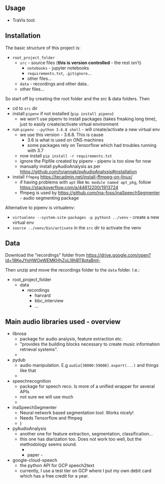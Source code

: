 ## Usage

- TraVis tool: [](https://onsbigdata.github.io/dcm-transcripts-new/travis/dist/)

## Installation

The basic structure of this project is:
* `root_project_folder`
    * `src` - source files (**this is version controlled** - the rest isn't)
        * `notebooks` - jupyter notebooks
        * `requirements.txt`, `.gitignore`...
        * other files...
    * `data` - recordings and other data..
    *  other files...

So start off by creating the root folder and the src & data folders. Then
* cd to `src` dir
* install `pipenv` if not installed (`pip install pipenv`)
    * we won't use pipenv to install packages (takes freaking long time), just
    to easily create/activate virtual environment
* run `pipenv --python 3.6.8 shell` - will create/activate a new virtual env
    * we use this version - 3.6.8. This is cause
        * 3.6 is what is used on ONS machines
        * some packages rely on Tensorflow which had troubles running with 3.7
    * now install `pip install -r requirements.txt`
    * ignore the Pipfile created by pipenv - pipenv is too slow for now
    * manually install pyAudioAnalysis as per https://github.com/tyiannak/pyAudioAnalysis#installation
* install `ffmpeg` https://tecadmin.net/install-ffmpeg-on-linux/
    * if having problems with `apt` like `No module named apt_pkg`, follow
    https://stackoverflow.com/a/44612200/1913724
    * ffmpeg is used by https://github.com/ina-foss/inaSpeechSegmenter -
    audio segmenting package


Alternative to pipenv is virtualenv:
* `virtualenv --system-site-packages -p python3 ../venv` - create a new virtual env
* `source ../venv/bin/activate` in the `src` dir to activate the venv

## Data

Download the "recordings" folder from https://drive.google.com/open?id=18KeJYoHWOeWEMKHhZoLl9hBT8ptaBml-

Then unzip and move the recordings folder to the `data` folder. I.e.:

* root_project_folder
    * data
        * recordings
            * harvard
            * bbc_interview
            * ...

## Main audio libraries used - overview

* librosa
    * package for audio analysis, feature extraction etc.
    * "provides the building blocks necessary to create music information
    retrieval systems".
    * [](https://librosa.github.io/librosa/)
* pydub
    * audio manipulation. E.g `audio[30000:59000].export(...)` and things like that
    * [](https://github.com/jiaaro/pydub)
* speechrecognition
    * package for speech reco. Is more of a unified wrapper for several APIs
    * not sure we will use much
    * [](https://realpython.com/python-speech-recognition/)
* inaSpeechSegmenter
    * Neural network based segmentation tool. Works nicely!
    * Needs Tensorflow and ffmpeg
    * [](https://github.com/ina-foss/inaSpeechSegmenter))
* pyAudioAnalysis
    * another one for feature extraction, segmentation, classification...
    * this one has diarization too. Does not work too well, but the methodology
    seems sound.
        * [](https://github.com/tyiannak/pyAudioAnalysis/wiki)
        * paper - [](https://journals.plos.org/plosone/article?id=10.1371/journal.pone.0144610)
* google-cloud-speech
    * the python API for GCP speech2text
    * currently, I use a test tier on GCP where I put my own debit card
    which has a free credit for a year.
